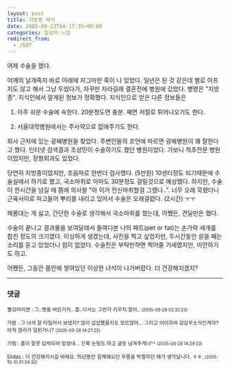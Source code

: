```yaml
---
layout: post
title: 지방종 제거
date: 2005-09-23T04:17:35+00:00
categories: 일상의-느낌
redirect_from:
  - /607
---
```


어제 수술을 했다.

어깨의 날개죽지 바로 아래에 자그마한 혹이 나 있었다. 일년은 된 것 같은데 별로 아프지도 않고 해서 그냥 두었다가, 자꾸만 자라길래 결혼전에 병원에 갔었다. 병명은 "지방종". 지식인에서 알게된 정보가 정확했다. 지식인으로 얻은 다른 정보들은

1. 아주 쉬운 수술에 속한다. 20분정도면 충분. 째면 저절로 튀어나오기도 한다.

2. 서울대학병원에서는 주사약으로 없애주기도 한다.

회사 근처에 있는 광혜병원을 찾았다. 주변인들의 조언에 따르면 광혜병원이 꽤 잘한다고 했다. 인터넷 검색결과 조성민이 수술하기도 했던 병원이었다. 가보니 척추전문 병원이었지만, 정형외과도 있었다.

당연히 지방종이었지만, 초음파로 한번더 검사했다. (5만원) 10센티정도 되기때문에 수술실에서 하기로 했고, 국소마취로 아마도 30분정도 걸릴것으로 예상했다. 하지만, 수술이 한시간을 넘길 때 쯤에 의사왈 "아 이거 전신마취할걸 그랬나..". 너무 오래 묵혔더니 근육사이로 파고들어 뿌리를 내리고 있어서 수술은 오래걸렸다. (2시간) ㅜㅜ

헤롱대는 게 싫고, 간단한 수술로 생각해서 국소마취를 했는데, 어쨌든, 견딜만은 했다.

수술이 끝나고 결과물을 보여달래서 들여다본 나의 패트(pet or fat)는 손가락 세개를 합친 정도의 크기였다. 이상하게 생겼는데, 사진을 찍고 싶었지만, 두시간동안 살을 째는 소리를 듣고 있었더니 힘이 없었다. 수술진은 부탁만하면 찍어줄 기세였지만, 미안하기도 하고.

어쨌든, 그동안 몸안에 쌓여있던 이상한 녀석이 나가버렸다. 더 건강해지겠지?

* * *

### 댓글



<!--- cmt:1040 --->
<!--- mail: --->
<!--- parent:0 --->

<small class=comment>빨강머리앤 : 그..펫을 버린거지.. 흠..다시는 그런거 키우지 말어.. <small>(2005-09-28 02:32:23)</small></small>


<!--- cmt:1041 --->
<!--- mail: --->
<!--- parent:0 --->

<small class=comment>가람 : 그 녀석 잘 타일러서 보냈지? 많이 섭섭했을지도 모르잖아...  그리고 어이하여 감감무소식인게야? 아직 정리가 덜된거니? <small>(2005-09-28 14:27:22)</small></small>


<!--- cmt:1042 --->
<!--- mail: --->
<!--- parent:0 --->

<small class=comment>가람 : 홈이 잘못 입력되어 있었네... 간혹 눈팅도 하고 글도 남겨주게나^^ <small>(2005-09-28 14:29:33)</small></small>


<!--- cmt:1043 --->
<!--- mail: --->
<!--- parent:0 --->

<small class=comment>Elidas : 더 건강해지시길 바래요. 15년동안 함께해오던 무좀을 박멸하던 때가 생각납니다. ㅎㅎ. <small>(2005-10-10 01:34:32)</small></small>

